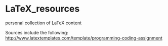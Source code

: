 # LaTeX_resources
personal collection of LaTeX content

Sources include the following: 
http://www.latextemplates.com/template/programming-coding-assignment
